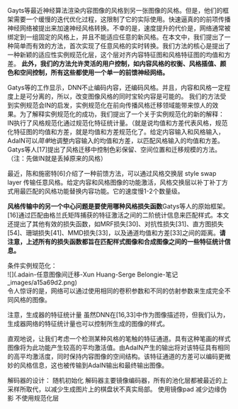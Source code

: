 Gayts等最近神经算法渲染内容图像的风格到另一张图像的风格。但是，他们的框架需要一个缓慢的迭代优化过程，这限制了它的实际使用。快速逼真的的前项传播神经网络被提出来加速神经风格转换。不幸的是，速度提升的代价是，网络通常被绑定到一组固定的风格上，并且不能适应任意的新风格。在本文中，我们提出了一种简单而有效的方法，首次实现了任意风格的实时转换。我们方法的核心是提出了一种新颖的适应性实例规范化层，这个层对齐内容特征图和风格特征图的均值和方差。 **此外，我们的方法允许灵活的用户控制，如内容风格的权衡、风格插值、颜色和空间控制，所有这些都使用一个单一的前馈神经网络。**

Gatys等的工作显示，DNN不止编码内容，还编码风格。并且，内容和风格一定程度上是可分离的，所以，改变图像风格的同时宝轮内容是可能的。
我们的方法受到实例规范会IN的启发，实例规范化在前向传播风格迁移领域能带来惊人的效果。为了解释实例规范化的成功，我们提出了一个关于实例规范化的新的解释：IN执行了风格规范化通过规范化特征统计量。（就是说均值和方差代表风格，规范化特征图的均值和方差，就是均值和方差规范化了。给定内容输入和风格输入，AdaIN可以*简单*地调整内容输入的均值和方差，以匹配风格输入的均值和方差。Gatys等人[17]提出了风格迁移中控制色彩保留、空间位置和迁移规模的方法。（注：先做IN就是丢掉原来的风格）

最近，陈和施密特[6]介绍了一种前馈方法，可以通过风格交换层 style swap layer 传输任意风格。给定内容和风格图像的功能激活，风格交换层以补丁补丁方式用最匹配的风格功能替换内容功能。它的速度慢1-2个数量级。

**风格传输中的另一个中心问题是要使用哪种风格损失函数**Gatys等人的原始框架。[16]通过匹配由格兰氏矩阵捕获的特征激活之间的二阶统计信息来匹配样式。本文还提出了其他有效的损失函数，如MRF损失[30]、对抗性损失[31]、直方图损失[54]、珊瑚损失[41]、MMD损失[33]，以及通道均值和方差[33]之间的距离。**请注意，上述所有的损失函数都旨在匹配样式图像和合成图像之间的一些特征统计信息。**

条件实例规范化：  
![](.adain-任意图像间迁移-Xun Huang-Serge Belongie-笔记_images/a15a69d2.png)  
令人惊讶的是，网络可以通过使用相同的卷积参数和不同的仿射参数来生成完全不同风格的图像。

注意，生成器的特征统计量
虽然DNN在[16,33]中作为图像描述符，但我们认为，生成器网络的特征统计量也可以控制所生成的图像的样式。

直观地说，让我们考虑一个检测某种风格的笔触的特征通道。具有这种笔画的样式图像将为此功能产生较高的平均激活值。由AdaIN产生的输出将对该特征具有相同的高平均激活度，同时保持内容图像的空间结构。该特征通道的方差可以编码更微妙的风格信息，这也被传输到AdaIN输出和最终输出图像。

解码器的设计：
随机初始化
解码器主要镜像编码器，所有的池化层都被最近的上采样所取代，以减少生成图片上的棋盘状不真实局部。
使用镜像pad 减少边缘伪影
不使用规范化层
